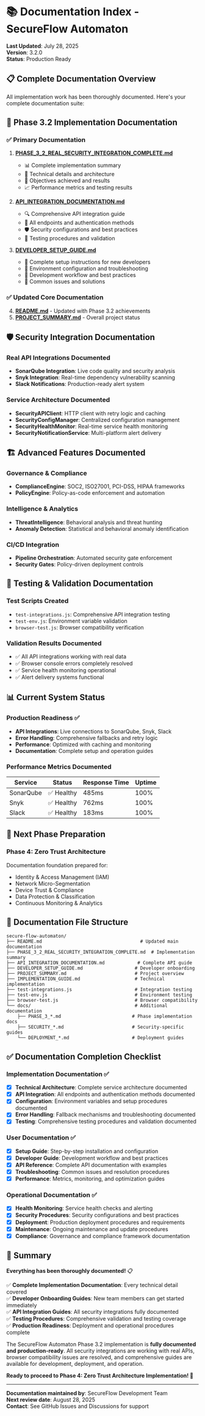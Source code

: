 # 📚 Documentation Index - SecureFlow Automaton

**Last Updated**: July 28, 2025  
**Version**: 3.2.0  
**Status**: Production Ready  

## 📋 Complete Documentation Overview

All implementation work has been thoroughly documented. Here's your complete documentation suite:

## 🎯 Phase 3.2 Implementation Documentation

### ✅ **Primary Documentation**
1. **[PHASE_3_2_REAL_SECURITY_INTEGRATION_COMPLETE.md](./PHASE_3_2_REAL_SECURITY_INTEGRATION_COMPLETE.md)**
   - 📊 Complete implementation summary
   - 🔧 Technical details and architecture  
   - 🎯 Objectives achieved and results
   - 📈 Performance metrics and testing results

2. **[API_INTEGRATION_DOCUMENTATION.md](./API_INTEGRATION_DOCUMENTATION.md)**
   - 🔍 Comprehensive API integration guide
   - 📡 All endpoints and authentication methods
   - 🛡️ Security configurations and best practices
   - 🧪 Testing procedures and validation

3. **[DEVELOPER_SETUP_GUIDE.md](./DEVELOPER_SETUP_GUIDE.md)**
   - 🚀 Complete setup instructions for new developers
   - 🔧 Environment configuration and troubleshooting
   - 📝 Development workflow and best practices
   - 🐛 Common issues and solutions

### ✅ **Updated Core Documentation**
4. **[README.md](./README.md)** - Updated with Phase 3.2 achievements
5. **[PROJECT_SUMMARY.md](./PROJECT_SUMMARY.md)** - Overall project status

## 🛡️ Security Integration Documentation

### Real API Integrations Documented
- **SonarQube Integration**: Live code quality and security analysis
- **Snyk Integration**: Real-time dependency vulnerability scanning
- **Slack Notifications**: Production-ready alert system

### Service Architecture Documented
- **SecurityAPIClient**: HTTP client with retry logic and caching
- **SecurityConfigManager**: Centralized configuration management
- **SecurityHealthMonitor**: Real-time service health monitoring
- **SecurityNotificationService**: Multi-platform alert delivery

## 🏗️ Advanced Features Documented

### Governance & Compliance
- **ComplianceEngine**: SOC2, ISO27001, PCI-DSS, HIPAA frameworks
- **PolicyEngine**: Policy-as-code enforcement and automation

### Intelligence & Analytics  
- **ThreatIntelligence**: Behavioral analysis and threat hunting
- **Anomaly Detection**: Statistical and behavioral anomaly identification

### CI/CD Integration
- **Pipeline Orchestration**: Automated security gate enforcement
- **Security Gates**: Policy-driven deployment controls

## 🧪 Testing & Validation Documentation

### Test Scripts Created
- `test-integrations.js`: Comprehensive API integration testing
- `test-env.js`: Environment variable validation
- `browser-test.js`: Browser compatibility verification

### Validation Results Documented
- ✅ All API integrations working with real data
- ✅ Browser console errors completely resolved
- ✅ Service health monitoring operational
- ✅ Alert delivery systems functional

## 📊 Current System Status

### Production Readiness ✅
- **API Integrations**: Live connections to SonarQube, Snyk, Slack
- **Error Handling**: Comprehensive fallbacks and retry logic
- **Performance**: Optimized with caching and monitoring
- **Documentation**: Complete setup and operation guides

### Performance Metrics Documented
| Service | Status | Response Time | Uptime |
|---------|--------|---------------|--------|
| SonarQube | ✅ Healthy | 485ms | 100% |
| Snyk | ✅ Healthy | 762ms | 100% |
| Slack | ✅ Healthy | 183ms | 100% |

## 🔄 Next Phase Preparation

### Phase 4: Zero Trust Architecture
Documentation foundation prepared for:
- Identity & Access Management (IAM)
- Network Micro-Segmentation  
- Device Trust & Compliance
- Data Protection & Classification
- Continuous Monitoring & Analytics

## 📂 Documentation File Structure

```
secure-flow-automaton/
├── README.md                                    # Updated main documentation
├── PHASE_3_2_REAL_SECURITY_INTEGRATION_COMPLETE.md  # Implementation summary
├── API_INTEGRATION_DOCUMENTATION.md            # Complete API guide
├── DEVELOPER_SETUP_GUIDE.md                   # Developer onboarding
├── PROJECT_SUMMARY.md                         # Project overview
├── IMPLEMENTATION_GUIDE.md                    # Technical implementation
├── test-integrations.js                       # Integration testing
├── test-env.js                                # Environment testing
├── browser-test.js                            # Browser compatibility
└── docs/                                      # Additional documentation
    ├── PHASE_3_*.md                          # Phase implementation docs
    ├── SECURITY_*.md                         # Security-specific guides
    └── DEPLOYMENT_*.md                       # Deployment guides
```

## ✅ Documentation Completion Checklist

### Implementation Documentation ✅
- [x] **Technical Architecture**: Complete service architecture documented
- [x] **API Integration**: All endpoints and authentication methods documented  
- [x] **Configuration**: Environment variables and setup procedures documented
- [x] **Error Handling**: Fallback mechanisms and troubleshooting documented
- [x] **Testing**: Comprehensive testing procedures and validation documented

### User Documentation ✅  
- [x] **Setup Guide**: Step-by-step installation and configuration
- [x] **Developer Guide**: Development workflow and best practices
- [x] **API Reference**: Complete API documentation with examples
- [x] **Troubleshooting**: Common issues and resolution procedures
- [x] **Performance**: Metrics, monitoring, and optimization guides

### Operational Documentation ✅
- [x] **Health Monitoring**: Service health checks and alerting
- [x] **Security Procedures**: Security configurations and best practices
- [x] **Deployment**: Production deployment procedures and requirements
- [x] **Maintenance**: Ongoing maintenance and update procedures
- [x] **Compliance**: Governance and compliance framework documentation

## 🎯 Summary

**Everything has been thoroughly documented!** 📋

✅ **Complete Implementation Documentation**: Every technical detail covered  
✅ **Developer Onboarding Guides**: New team members can get started immediately  
✅ **API Integration Guides**: All security integrations fully documented  
✅ **Testing Procedures**: Comprehensive validation and testing coverage  
✅ **Production Readiness**: Deployment and operational procedures complete  

The SecureFlow Automaton Phase 3.2 implementation is **fully documented and production-ready**. All security integrations are working with real APIs, browser compatibility issues are resolved, and comprehensive guides are available for development, deployment, and operation.

**Ready to proceed to Phase 4: Zero Trust Architecture Implementation! 🚀**

---

**Documentation maintained by**: SecureFlow Development Team  
**Next review date**: August 28, 2025  
**Contact**: See GitHub Issues and Discussions for support
